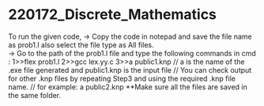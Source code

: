 # 220172_Discrete_Mathematics
To run the given code,
-> Copy the code in notepad and save the file name as prob1.l also select the file type as All files.  
-> Go to the path of the prob1.l file and type the following commands in cmd : 
1>>flex prob1.l 
2>>gcc lex.yy.c 
3>>a public1.knp // a is the name of the .exe file generated and public1.knp is the input file 
// You can check output for other .knp files by repeating Step3 and using the required .knp file name. 
// for example: a public2.knp 
**Make sure all the files are saved in the same folder.
